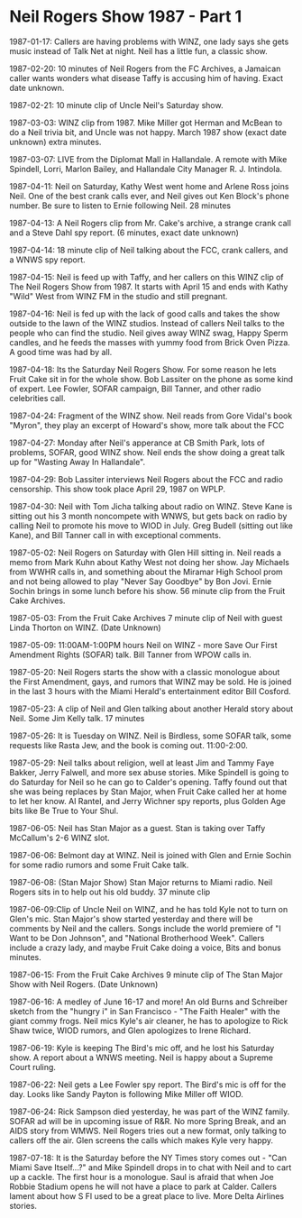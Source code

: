 # Neil Rogers Show 1987 - Part 1

1987-01-17: Callers are having problems with WINZ, one lady says she gets music instead of Talk Net at night. Neil has a little fun, a classic show.

1987-02-20: 10 minutes of Neil Rogers from the FC Archives, a Jamaican caller wants wonders what disease Taffy is accusing him of having. Exact date unknown.

1987-02-21: 10 minute clip of Uncle Neil's Saturday show.

1987-03-03: WINZ clip from 1987. Mike Miller got Herman and McBean to do a Neil trivia bit, and Uncle was not happy. March 1987 show (exact date unknown) extra minutes.

1987-03-07: LIVE from the Diplomat Mall in Hallandale. A remote with Mike Spindell, Lorri, Marlon Bailey, and Hallandale City Manager R. J. Intindola.

1987-04-11: Neil on Saturday, Kathy West went home and Arlene Ross joins Neil. One of the best crank calls ever, and Neil gives out Ken Block's phone number. Be sure to listen to Ernie following Neil. 28 minutes

1987-04-13: A Neil Rogers clip from Mr. Cake's archive, a strange crank call and a Steve Dahl spy report. (6 minutes, exact date unknown)

1987-04-14: 18 minute clip of Neil talking about the FCC, crank callers, and a WNWS spy report.

1987-04-15: Neil is feed up with Taffy, and her callers on this WINZ clip of The Neil Rogers Show from 1987. It starts with April 15 and ends with Kathy "Wild" West from WINZ FM in the studio and still pregnant.

1987-04-16: Neil is fed up with the lack of good calls and takes the show outside to the lawn of the WINZ studios. Instead of callers Neil talks to the people who can find the studio. Neil gives away WINZ swag, Happy Sperm candles, and he feeds the masses with yummy food from Brick Oven Pizza. A good time was had by all.

1987-04-18: Its the Saturday Neil Rogers Show. For some reason he lets Fruit Cake sit in for the whole show. Bob Lassiter on the phone as some kind of expert. Lee Fowler, SOFAR campaign, Bill Tanner, and other radio celebrities call.

1987-04-24: Fragment of the WINZ show. Neil reads from Gore Vidal's book "Myron", they play an excerpt of Howard's show, more talk about the FCC

1987-04-27: Monday after Neil's apperance at CB Smith Park, lots of problems, SOFAR, good WINZ show. Neil ends the show doing a great talk up for "Wasting Away In Hallandale".

1987-04-29: Bob Lassiter interviews Neil Rogers about the FCC and radio censorship. This show took place April 29, 1987 on WPLP.

1987-04-30: Neil with Tom Jicha talking about radio on WINZ. Steve Kane is sitting out his 3 month noncompete with WNWS, but gets back on radio by calling Neil to promote his move to WIOD in July. Greg Budell (sitting out like Kane), and Bill Tanner call in with exceptional comments.

1987-05-02: Neil Rogers on Saturday with Glen Hill sitting in. Neil reads a memo from Mark Kuhn about Kathy West not doing her show. Jay Michaels from WWHR calls in, and something about the Miramar High School prom and not being allowed to play "Never Say Goodbye" by Bon Jovi. Ernie Sochin brings in some lunch before his show. 56 minute clip from the Fruit Cake Archives.

1987-05-03: From the Fruit Cake Archives 7 minute clip of Neil with guest Linda Thorton on WINZ. (Date Unknown)

1987-05-09: 11:00AM-1:00PM hours Neil on WINZ - more Save Our First Amendment Rights (SOFAR) talk. Bill Tanner from WPOW calls in.

1987-05-20: Neil Rogers starts the show with a classic monologue about the First Amendment, gays, and rumors that WINZ may be sold. He is joined in the last 3 hours with the Miami Herald's entertainment editor Bill Cosford.

1987-05-23: A clip of Neil and Glen talking about another Herald story about Neil. Some Jim Kelly talk. 17 minutes

1987-05-26: It is Tuesday on WINZ. Neil is Birdless, some SOFAR talk, some requests like Rasta Jew, and the book is coming out. 11:00-2:00.

1987-05-29: Neil talks about religion, well at least Jim and Tammy Faye Bakker, Jerry Falwell, and more sex abuse stories. Mike Spindell is going to do Saturday for Neil so he can go to Calder's opening. Taffy found out that she was being replaces by Stan Major, when Fruit Cake called her at home to let her know. Al Rantel, and Jerry Wichner spy reports, plus Golden Age bits like Be True to Your Shul.

1987-06-05: Neil has Stan Major as a guest. Stan is taking over Taffy McCallum's 2-6 WINZ slot.

1987-06-06: Belmont day at WINZ. Neil is joined with Glen and Ernie Sochin for some radio rumors and some Fruit Cake talk.

1987-06-08: (Stan Major Show) Stan Major returns to Miami radio. Neil Rogers sits in to help out his old buddy. 37 minute clip

1987-06-09:Clip of Uncle Neil on WINZ, and he has told Kyle not to turn on Glen's mic. Stan Major's show started yesterday and there will be comments by Neil and the callers. Songs include the world premiere of "I Want to be Don Johnson", and "National Brotherhood Week". Callers include a crazy lady, and maybe Fruit Cake doing a voice, Bits and bonus minutes.

1987-06-15: From the Fruit Cake Archives 9 minute clip of The Stan Major Show with Neil Rogers. (Date Unknown)

1987-06-16: A medley of June 16-17 and more! An old Burns and Schreiber sketch from the "hungry i" in San Francisco - "The Faith Healer" with the giant commy frogs. Neil mics Kyle's air cleaner, he has to apologize to Rick Shaw twice, WIOD rumors, and Glen apologizes to Irene Richard.

1987-06-19: Kyle is keeping The Bird's mic off, and he lost his Saturday show. A report about a WNWS meeting. Neil is happy about a Supreme Court ruling.

1987-06-22: Neil gets a Lee Fowler spy report. The Bird's mic is off for the day. Looks like Sandy Payton is following Mike Miller off WIOD.

1987-06-24: Rick Sampson died yesterday, he was part of the WINZ family. SOFAR ad will be in upcoming issue of R&R. No more Spring Break, and an AIDS story from WMWS. Neil Rogers tries out a new format, only talking to callers off the air. Glen screens the calls which makes Kyle very happy.

1987-07-18: It is the Saturday before the NY Times story comes out - "Can Miami Save Itself...?" and Mike Spindell drops in to chat with Neil and to cart up a cackle. The first hour is a monologue. Saul is afraid that when Joe Robbie Stadium opens he will not have a place to park at Calder. Callers lament about how S Fl used to be a great place to live. More Delta Airlines stories.
